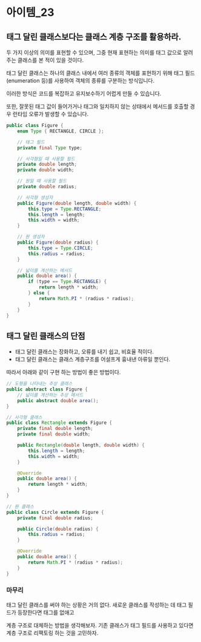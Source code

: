 # 아이템_23

## 태그 달린 클래스보다는 클래스 계층 구조를 활용하라.

두 가지 이상의 의미를 표현할 수  있으며, 그중 현재 표현하는 의미를 태그 값으로 알려주는 클래스를 본 적이 있을 것이다.


태그 달린 클래스는 하나의 클래스 내에서 여러 종류의 객체를 표현하기 위해 태그 필드(enumeration 등)를 사용하여 객체의 종류를 구분하는 방식입니다. 

이러한 방식은 코드를 복잡하고 유지보수하기 어렵게 만들 수 있습니다. 

또한, 잘못된 태그 값이 들어가거나 태그와 일치하지 않는 상태에서 메서드를 호출할 경우 런타임 오류가 발생할 수 있습니다.

```java
public class Figure {
    enum Type { RECTANGLE, CIRCLE };

    // 태그 필드
    private final Type type;

    // 사각형일 때 사용할 필드
    private double length;
    private double width;

    // 원일 때 사용할 필드
    private double radius;

    // 사각형 생성자
    public Figure(double length, double width) {
        this.type = Type.RECTANGLE;
        this.length = length;
        this.width = width;
    }

    // 원 생성자
    public Figure(double radius) {
        this.type = Type.CIRCLE;
        this.radius = radius;
    }

    // 넓이를 계산하는 메서드
    public double area() {
        if (type == Type.RECTANGLE) {
            return length * width;
        } else {
            return Math.PI * (radius * radius);
        }
    }
}

```

## 태그 달린 클래스의 단점
- 태그 달린 클래스는 장화하고, 오류를 내기 쉽고, 비효율 적이다.
- 태그 달린 클래스는 클래스 계층구조를 어설프게 흉내낸 아류일 뿐인다.


따라서 아래와 같이 구현 하는 방법이 좋은 방법이다.

```java
// 도형을 나타내는 추상 클래스
public abstract class Figure {
    // 넓이를 계산하는 추상 메서드
    public abstract double area();
}

// 사각형 클래스
public class Rectangle extends Figure {
    private final double length;
    private final double width;

    public Rectangle(double length, double width) {
        this.length = length;
        this.width = width;
    }

    @Override
    public double area() {
        return length * width;
    }
}

// 원 클래스
public class Circle extends Figure {
    private final double radius;

    public Circle(double radius) {
        this.radius = radius;
    }

    @Override
    public double area() {
        return Math.PI * (radius * radius);
    }
}

```


### 마무리 
태그 달린 클래스를 써야 하는 상황은 거의 없다. 새로운 클래스를 작성하는 데 태그 필드가 등장한다면 태그를 없애고

계층 구조로 대체하는 방법을 생각해보자. 기존 클래스가 태그 필드를 사용하고 있다면 계층 구조로 리팩토링 하는 것을 고민하자.